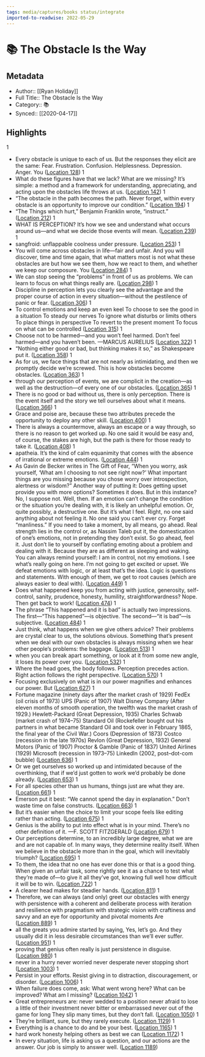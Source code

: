 ```yaml
---
tags: media/captures/books status/integrate
imported-to-readwise: 2022-05-29
---
```

# 📚 The Obstacle Is the Way

## Metadata
- Author:: [[Ryan Holiday]]
- Full Title:: The Obstacle Is the Way
- Category:: 📚
- Synced:: [[2020-04-17]]

## Highlights
1
- Every obstacle is unique to each of us. But the responses they elicit are the same: Fear. Frustration. Confusion. Helplessness. Depression. Anger. You ([Location 128](https://readwise.io/to_kindle?action=open&asin=B00G3L1B8K&location=128))
1
- What do these figures have that we lack? What are we missing? It’s simple: a method and a framework for understanding, appreciating, and acting upon the obstacles life throws at us. ([Location 142](https://readwise.io/to_kindle?action=open&asin=B00G3L1B8K&location=142))
1
- “The obstacle in the path becomes the path. Never forget, within every obstacle is an opportunity to improve our condition.” ([Location 194](https://readwise.io/to_kindle?action=open&asin=B00G3L1B8K&location=194))
1
- “The Things which hurt,” Benjamin Franklin wrote, “instruct.” ([Location 212](https://readwise.io/to_kindle?action=open&asin=B00G3L1B8K&location=212))
1
- WHAT IS PERCEPTION? It’s how we see and understand what occurs around us—and what we decide those events will mean. ([Location 239](https://readwise.io/to_kindle?action=open&asin=B00G3L1B8K&location=239))
1
- sangfroid: unflappable coolness under pressure. ([Location 253](https://readwise.io/to_kindle?action=open&asin=B00G3L1B8K&location=253))
1
- You will come across obstacles in life—fair and unfair. And you will discover, time and time again, that what matters most is not what these obstacles are but how we see them, how we react to them, and whether we keep our composure. You ([Location 284](https://readwise.io/to_kindle?action=open&asin=B00G3L1B8K&location=284))
1
- We can stop seeing the “problems” in front of us as problems. We can learn to focus on what things really are. ([Location 298](https://readwise.io/to_kindle?action=open&asin=B00G3L1B8K&location=298))
1
- Discipline in perception lets you clearly see the advantage and the proper course of action in every situation—without the pestilence of panic or fear. ([Location 306](https://readwise.io/to_kindle?action=open&asin=B00G3L1B8K&location=306))
1
- To control emotions and keep an even keel To choose to see the good in a situation To steady our nerves To ignore what disturbs or limits others To place things in perspective To revert to the present moment To focus on what can be controlled ([Location 315](https://readwise.io/to_kindle?action=open&asin=B00G3L1B8K&location=315))
1
- Choose not to be harmed—and you won’t feel harmed. Don’t feel harmed—and you haven’t been. —MARCUS AURELIUS ([Location 322](https://readwise.io/to_kindle?action=open&asin=B00G3L1B8K&location=322))
1
- “Nothing either good or bad, but thinking makes it so,” as Shakespeare put it. ([Location 358](https://readwise.io/to_kindle?action=open&asin=B00G3L1B8K&location=358))
1
- As for us, we face things that are not nearly as intimidating, and then we promptly decide we’re screwed. This is how obstacles become obstacles. ([Location 363](https://readwise.io/to_kindle?action=open&asin=B00G3L1B8K&location=363))
1
- through our perception of events, we are complicit in the creation—as well as the destruction—of every one of our obstacles. ([Location 365](https://readwise.io/to_kindle?action=open&asin=B00G3L1B8K&location=365))
1
- There is no good or bad without us, there is only perception. There is the event itself and the story we tell ourselves about what it means. ([Location 366](https://readwise.io/to_kindle?action=open&asin=B00G3L1B8K&location=366))
1
- Grace and poise are, because these two attributes precede the opportunity to deploy any other skill. ([Location 400](https://readwise.io/to_kindle?action=open&asin=B00G3L1B8K&location=400))
1
- There is always a countermove, always an escape or a way through, so there is no reason to get worked up. No one said it would be easy and, of course, the stakes are high, but the path is there for those ready to take it. ([Location 408](https://readwise.io/to_kindle?action=open&asin=B00G3L1B8K&location=408))
1
- apatheia. It’s the kind of calm equanimity that comes with the absence of irrational or extreme emotions. ([Location 444](https://readwise.io/to_kindle?action=open&asin=B00G3L1B8K&location=444))
1
- As Gavin de Becker writes in The Gift of Fear, “When you worry, ask yourself, ‘What am I choosing to not see right now?’ What important things are you missing because you chose worry over introspection, alertness or wisdom?” Another way of putting it: Does getting upset provide you with more options? Sometimes it does. But in this instance? No, I suppose not. Well, then. If an emotion can’t change the condition or the situation you’re dealing with, it is likely an unhelpful emotion. Or, quite possibly, a destructive one. But it’s what I feel. Right, no one said anything about not feeling it. No one said you can’t ever cry. Forget “manliness.” If you need to take a moment, by all means, go ahead. Real strength lies in the control or, as Nassim Taleb put it, the domestication of one’s emotions, not in pretending they don’t exist. So go ahead, feel it. Just don’t lie to yourself by conflating emoting about a problem and dealing with it. Because they are as different as sleeping and waking. You can always remind yourself: I am in control, not my emotions. I see what’s really going on here. I’m not going to get excited or upset. We defeat emotions with logic, or at least that’s the idea. Logic is questions and statements. With enough of them, we get to root causes (which are always easier to deal with). ([Location 449](https://readwise.io/to_kindle?action=open&asin=B00G3L1B8K&location=449))
1
- Does what happened keep you from acting with justice, generosity, self-control, sanity, prudence, honesty, humility, straightforwardness? Nope. Then get back to work! ([Location 474](https://readwise.io/to_kindle?action=open&asin=B00G3L1B8K&location=474))
1
- The phrase “This happened and it is bad” is actually two impressions. The first—“This happened”—is objective. The second—“it is bad”—is subjective. ([Location 484](https://readwise.io/to_kindle?action=open&asin=B00G3L1B8K&location=484))
1
- Just think, what happens when we give others advice? Their problems are crystal clear to us, the solutions obvious. Something that’s present when we deal with our own obstacles is always missing when we hear other people’s problems: the baggage. ([Location 513](https://readwise.io/to_kindle?action=open&asin=B00G3L1B8K&location=513))
1
- when you can break apart something, or look at it from some new angle, it loses its power over you. ([Location 532](https://readwise.io/to_kindle?action=open&asin=B00G3L1B8K&location=532))
1
- Where the head goes, the body follows. Perception precedes action. Right action follows the right perspective. ([Location 570](https://readwise.io/to_kindle?action=open&asin=B00G3L1B8K&location=570))
1
- Focusing exclusively on what is in our power magnifies and enhances our power. But ([Location 627](https://readwise.io/to_kindle?action=open&asin=B00G3L1B8K&location=627))
1
- Fortune magazine (ninety days after the market crash of 1929) FedEx (oil crisis of 1973) UPS (Panic of 1907) Walt Disney Company (After eleven months of smooth operation, the twelfth was the market crash of 1929.) Hewlett-Packard (Great Depression, 1935) Charles Schwab (market crash of 1974–75) Standard Oil (Rockefeller bought out his partners in what became Standard Oil and took over in February 1865, the final year of the Civil War.) Coors (Depression of 1873) Costco (recession in the late 1970s) Revlon (Great Depression, 1932) General Motors (Panic of 1907) Proctor & Gamble (Panic of 1837) United Airlines (1929) Microsoft (recession in 1973–75) LinkedIn (2002, post–dot-com bubble) ([Location 636](https://readwise.io/to_kindle?action=open&asin=B00G3L1B8K&location=636))
1
- Or we get ourselves so worked up and intimidated because of the overthinking, that if we’d just gotten to work we’d probably be done already. ([Location 653](https://readwise.io/to_kindle?action=open&asin=B00G3L1B8K&location=653))
1
- For all species other than us humans, things just are what they are. ([Location 661](https://readwise.io/to_kindle?action=open&asin=B00G3L1B8K&location=661))
1
- Emerson put it best: “We cannot spend the day in explanation.” Don’t waste time on false constructs. ([Location 663](https://readwise.io/to_kindle?action=open&asin=B00G3L1B8K&location=663))
1
- But it’s easier when the choice to limit your scope feels like editing rather than acting. ([Location 675](https://readwise.io/to_kindle?action=open&asin=B00G3L1B8K&location=675))
1
- Genius is the ability to put into effect what is in your mind. There’s no other definition of it. —F. SCOTT FITZGERALD ([Location 679](https://readwise.io/to_kindle?action=open&asin=B00G3L1B8K&location=679))
1
- Our perceptions determine, to an incredibly large degree, what we are and are not capable of. In many ways, they determine reality itself. When we believe in the obstacle more than in the goal, which will inevitably triumph? ([Location 695](https://readwise.io/to_kindle?action=open&asin=B00G3L1B8K&location=695))
1
- To them, the idea that no one has ever done this or that is a good thing. When given an unfair task, some rightly see it as a chance to test what they’re made of—to give it all they’ve got, knowing full well how difficult it will be to win. ([Location 722](https://readwise.io/to_kindle?action=open&asin=B00G3L1B8K&location=722))
1
- A clearer head makes for steadier hands. ([Location 811](https://readwise.io/to_kindle?action=open&asin=B00G3L1B8K&location=811))
1
- Therefore, we can always (and only) greet our obstacles with energy with persistence with a coherent and deliberate process with iteration and resilience with pragmatism with strategic vision with craftiness and savvy and an eye for opportunity and pivotal moments Are ([Location 889](https://readwise.io/to_kindle?action=open&asin=B00G3L1B8K&location=889))
1
- all the greats you admire started by saying, Yes, let’s go. And they usually did it in less desirable circumstances than we’ll ever suffer. ([Location 951](https://readwise.io/to_kindle?action=open&asin=B00G3L1B8K&location=951))
1
- proving that genius often really is just persistence in disguise. ([Location 980](https://readwise.io/to_kindle?action=open&asin=B00G3L1B8K&location=980))
1
- never in a hurry never worried never desperate never stopping short ([Location 1003](https://readwise.io/to_kindle?action=open&asin=B00G3L1B8K&location=1003))
1
- Persist in your efforts. Resist giving in to distraction, discouragement, or disorder. ([Location 1006](https://readwise.io/to_kindle?action=open&asin=B00G3L1B8K&location=1006))
1
- When failure does come, ask: What went wrong here? What can be improved? What am I missing? ([Location 1042](https://readwise.io/to_kindle?action=open&asin=B00G3L1B8K&location=1042))
1
- Great entrepreneurs are: never wedded to a position never afraid to lose a little of their investment never bitter or embarrassed never out of the game for long They slip many times, but they don’t fall. ([Location 1050](https://readwise.io/to_kindle?action=open&asin=B00G3L1B8K&location=1050))
1
- They’re brilliant, sure, but they rarely execute. ([Location 1129](https://readwise.io/to_kindle?action=open&asin=B00G3L1B8K&location=1129))
1
- Everything is a chance to do and be your best. ([Location 1165](https://readwise.io/to_kindle?action=open&asin=B00G3L1B8K&location=1165))
1
- hard work honesty helping others as best we can ([Location 1172](https://readwise.io/to_kindle?action=open&asin=B00G3L1B8K&location=1172))
1
- In every situation, life is asking us a question, and our actions are the answer. Our job is simply to answer well. ([Location 1189](https://readwise.io/to_kindle?action=open&asin=B00G3L1B8K&location=1189))
